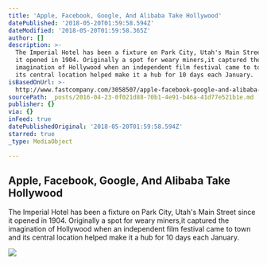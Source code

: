 ```yaml
---
title: 'Apple, Facebook, Google, And Alibaba Take Hollywood'
datePublished: '2018-05-20T01:59:58.594Z'
dateModified: '2018-05-20T01:59:58.365Z'
author: []
description: >-
  The Imperial Hotel has been a fixture on Park City, Utah's Main Street since
  it opened in 1904. Originally a spot for weary miners,it captured the
  imagination of Hollywood when an independent film festival came to town and
  its central location helped make it a hub for 10 days each January.
isBasedOnUrl: >-
  http://www.fastcompany.com/3058507/apple-facebook-google-and-alibaba-take-hollywood
sourcePath: _posts/2016-04-23-0f021d88-70b1-4e91-b46a-41d77e521b1e.md
publisher: {}
via: {}
inFeed: true
datePublishedOriginal: '2018-05-20T01:59:58.594Z'
starred: true
_type: MediaObject

---
```

<article style=""><h1>Apple, Facebook, Google, And Alibaba Take Hollywood</h1><p>The Imperial Hotel has been a fixture on Park City, Utah's Main Street since it opened in 1904. Originally a spot for weary miners,it captured the imagination of Hollywood when an independent film festival came to town and its central location helped make it a hub for 10 days each January.</p><img src="http://c.fastcompany.net/multisite_files/fastcompany/imagecache/inline-large/inline/2016/04/3058507-inline-i-2-content-wars-feature-revenge-of-the-nerds.jpg" /></article>